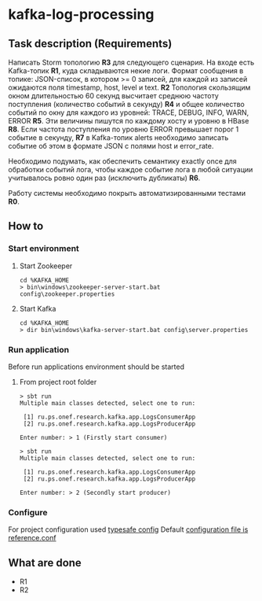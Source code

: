 # kafka-log-processing

## Task description (Requirements)
Написать Storm топологию **R3** для следующего сценария. 
На входе есть Kafka-топик **R1**, куда складываются некие логи. 
Формат сообщения в топике: 
JSON-список, в котором >= 0 записей, для каждой из записей ожидаются поля timestamp, host, level и text. **R2**
Топология скользящим окном длительностью 60 секунд высчитает среднюю частоту поступления (количество событий в секунду) **R4** и 
общее количество событий по окну для каждого из уровней: TRACE, DEBUG, INFO, WARN, ERROR **R5**. 
Эти величины пишутся по каждому хосту и уровню в HBase **R8**.
Если частота поступления по уровню ERROR превышает порог 1 событие в секунду, **R7** 
в Kafka-топик alerts необходимо записать событие об этом в формате JSON с полями host и error_rate.

Необходимо подумать, как обеспечить семантику exactly once для обработки событий лога, 
чтобы каждое событие лога в любой ситуации учитывалось ровно один раз (исключить дубликаты) **R6**. 

Работу системы необходимо покрыть автоматизированными тестами **R0**.

## How to 
### Start environment

1. Start Zookeeper

    ````
    cd %KAFKA_HOME
    > bin\windows\zookeeper-server-start.bat config\zookeeper.properties
    ````
1. Start Kafka

    ````
    cd %KAFKA_HOME
    > dir bin\windows\kafka-server-start.bat config\server.properties
    ````
    
### Run application 
Before run applications environment should be started 

1. From project root folder

    ```
    > sbt run
    Multiple main classes detected, select one to run:
    
     [1] ru.ps.onef.research.kafka.app.LogsConsumerApp
     [2] ru.ps.onef.research.kafka.app.LogsProducerApp
    
    Enter number: > 1 (Firstly start consumer)
    
    > sbt run
    Multiple main classes detected, select one to run:
    
     [1] ru.ps.onef.research.kafka.app.LogsConsumerApp
     [2] ru.ps.onef.research.kafka.app.LogsProducerApp
    
    Enter number: > 2 (Secondly start producer)
    ```
    
### Configure 
For project configuration used [typesafe config](https://github.com/typesafehub/config)
Default [configuration file is reference.conf](./src/main/resources/reference.conf)

## What are done
* R1
* R2
